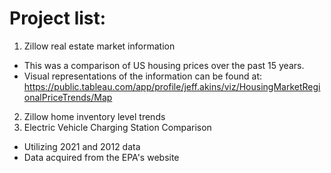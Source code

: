 # Project list:
1. Zillow real estate market information
 - This was a comparison of US housing prices over the past 15 years.
 - Visual representations of the information can be found at: https://public.tableau.com/app/profile/jeff.akins/viz/HousingMarketRegionalPriceTrends/Map
2. Zillow home inventory level trends
3. Electric Vehicle Charging Station Comparison
 - Utilizing 2021 and 2012 data
 - Data acquired from the EPA's website